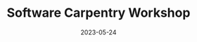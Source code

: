 ---
title: Software Carpentry Workshop
date: 2023-05-24
end_date: 2023-05-25
instructors:
- Sarah Arcos
- Pat Schloss
- Gracey Kenney
- Adena Collens
- Pariksheet Nanda
helpers:
- Lisa Levinson
site: https://UMCarpentries.github.io/2023-05-24-UMich
etherpad: https://pad.carpentries.org/2023-05-24-umich
eventbrite: 636737588267
material: R for Plotting, The Unix Shell, Intro to git & GitHub, R for Data Analysis, Writing Reports with R Markdown
audience: 
---